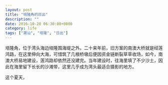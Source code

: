 ```yaml
---
layout: post
title: "培隆角的日出"
description: ""
date: 2016-10-28 06:30:00+0800
category: life
tags: ["潮汕", "培隆", "日出"]
---
```


培隆角，位于湾头海边培隆围海堤之外。二十来年前，旧方案的南澳大桥就是经莲鸿路，在这里伸向大海，可惜筑了几根桥墩后便因资金链断裂草草收场，如今，南澳大桥易地建设，莲鸿路却依然还没建完。当年建设时，往海里填了不少沙土，因此在海里留下长长的沙滩带，这里几乎成为湾头最适合摄影的地方。

这个夏天，

<div class="autumn-coming"></div>

<style>
.autumn-coming{
    width: 100%;
    height: 0;
    padding-top: 66.7%;
    background-image: url('/autumn.jpg');
    background-repeat: no-repeat;
    animation: autumn-coming-x .5s steps(4, end) infinite, autumn-coming-y 2.5s steps(5, end) infinite;
}

@keyframes autumn-coming-x {
  to {
    background-position-x: -2560px;
  }
}
@keyframes autumn-coming-y {
  to {
    background-position-y: -2135px;
  }
}
</style>
